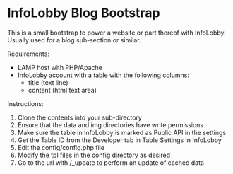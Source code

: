 # InfoLobby Blog Bootstrap

This is a small bootstrap to power a website or part thereof with InfoLobby. Usually used for a blog sub-section or similar.

Requirements:
- LAMP host with PHP/Apache
- InfoLobby account with a table with the following columns:
  - title (text line)
  - content (html text area)

Instructions:
1) Clone the contents into your sub-directory
2) Ensure that the data and img directories have write permissions
3) Make sure the table in InfoLobby is marked as Public API in the settings
4) Get the Table ID from the Developer tab in Table Settings in InfoLobby
5) Edit the config/config.php file
6) Modify the tpl files in the config directory as desired
7) Go to the url with /_update to perform an update of cached data


